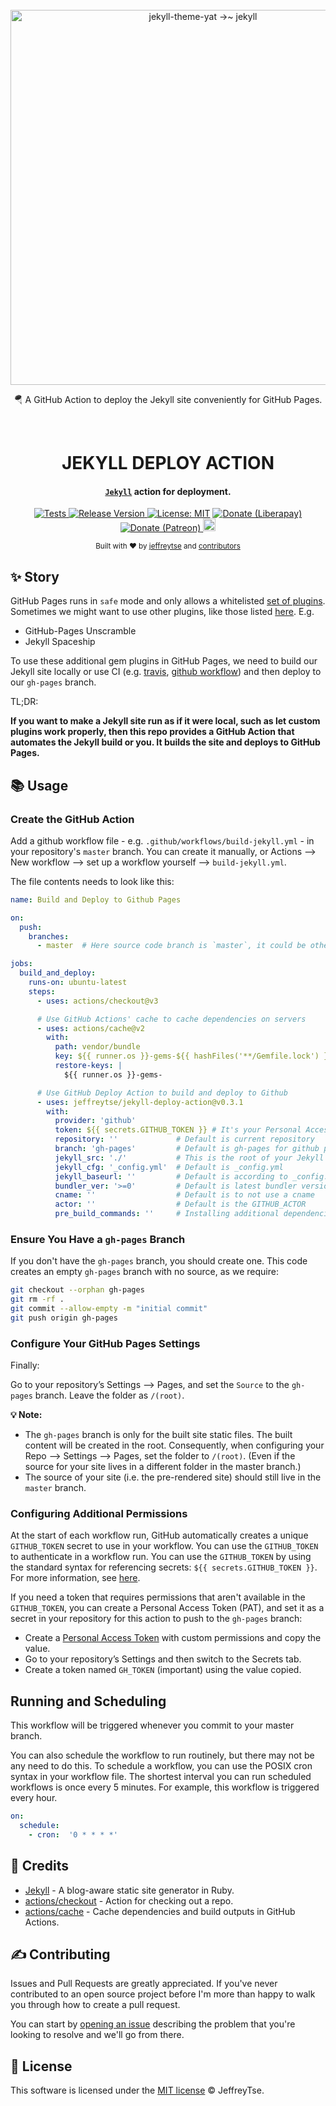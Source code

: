 <div align="center">
  <br>
  <a href="https://github.com/jeffreytse/jekyll-deploy-action">
    <img alt="jekyll-theme-yat →~ jekyll" src="https://user-images.githubusercontent.com/9413601/107134556-211ea280-692e-11eb-9d13-afb253db5c67.png" width="600">
  </a>

  <p>🪂 A GitHub Action to deploy the Jekyll site conveniently for GitHub Pages.</p>
  <br>

  <h1> JEKYLL DEPLOY ACTION </h1>
</div>

<h4 align="center">
  <a href="https://jekyllrb.com/" target="_blank"><code>Jekyll</code></a> action for deployment.
</h4>

<p align="center">
  <a href="https://jeffreytse.github.io/jekyll-deploy-action">
    <img src="https://github.com/jeffreytse/jekyll-deploy-action/workflows/Tests/badge.svg" alt="Tests" />
  </a>
  <a href="https://github.com/jeffreytse/jekyll-deploy-action/releases">
    <img src="https://img.shields.io/github/v/release/jeffreytse/jekyll-deploy-action?color=brightgreen" alt="Release Version" />
  </a>
  <a href="https://opensource.org/licenses/MIT">
    <img src="https://img.shields.io/badge/License-MIT-brightgreen.svg" alt="License: MIT" /></a>
  <a href="https://liberapay.com/jeffreytse">
    <img src="http://img.shields.io/liberapay/goal/jeffreytse.svg?logo=liberapay" alt="Donate (Liberapay)" />
  </a>
  <a href="https://patreon.com/jeffreytse">
    <img src="https://img.shields.io/badge/support-patreon-F96854.svg?style=flat-square" alt="Donate (Patreon)" />
  </a>
  <a href="https://ko-fi.com/jeffreytse">
    <img height="20" src="https://www.ko-fi.com/img/githubbutton_sm.svg" alt="Donate (Ko-fi)" />
  </a>
</p>

<div align="center">
  <sub>Built with ❤︎ by
  <a href="https://jeffreytse.net">jeffreytse</a> and
  <a href="https://github.com/jeffreytse/jekyll-deploy-action/graphs/contributors">contributors </a>
</div>

## ✨ Story

GitHub Pages runs in `safe` mode and only allows a whitelisted [set of plugins](https://pages.github.com/versions/). 
Sometimes we might want to use other plugins, like those listed [here](https://github.com/planetjekyll/awesome-jekyll-plugins).  E.g.
  
- GitHub-Pages Unscramble
- Jekyll Spaceship

To use these additional gem plugins in GitHub Pages, we need to build our Jekyll site locally or use CI (e.g. [travis](https://travis-ci.org/), [github workflow](https://help.github.com/en/actions/configuring-and-managing-workflows/configuring-a-workflow)) and then deploy to our `gh-pages` branch.

TL;DR:
  
**If you want to make a Jekyll site run as if it were local, such as let custom plugins work properly, then this repo provides a GitHub Action that automates the Jekyll build or you.  It builds the site and deploys to GitHub Pages.**

## 📚 Usage

### Create the GitHub Action

Add a github workflow file - e.g. `.github/workflows/build-jekyll.yml` - in your repository's `master` branch. You can create it manually, 
or Actions --> New workflow --> set up a workflow yourself --> `build-jekyll.yml`.  
  
The file contents needs to look like this:

```yml
name: Build and Deploy to Github Pages

on:
  push:
    branches:
      - master  # Here source code branch is `master`, it could be other branch

jobs:
  build_and_deploy:
    runs-on: ubuntu-latest
    steps:
      - uses: actions/checkout@v3

      # Use GitHub Actions' cache to cache dependencies on servers
      - uses: actions/cache@v2
        with:
          path: vendor/bundle
          key: ${{ runner.os }}-gems-${{ hashFiles('**/Gemfile.lock') }}
          restore-keys: |
            ${{ runner.os }}-gems-

      # Use GitHub Deploy Action to build and deploy to Github
      - uses: jeffreytse/jekyll-deploy-action@v0.3.1
        with:
          provider: 'github'
          token: ${{ secrets.GITHUB_TOKEN }} # It's your Personal Access Token(PAT)
          repository: ''             # Default is current repository
          branch: 'gh-pages'         # Default is gh-pages for github provider
          jekyll_src: './'           # This is the root of your Jekyll site, relative to your repo. E.g. './docs/'. Default is root directory
          jekyll_cfg: '_config.yml'  # Default is _config.yml
          jekyll_baseurl: ''         # Default is according to _config.yml
          bundler_ver: '>=0'         # Default is latest bundler version
          cname: ''                  # Default is to not use a cname
          actor: ''                  # Default is the GITHUB_ACTOR
          pre_build_commands: ''     # Installing additional dependencies (Arch Linux)
```

### Ensure You Have a `gh-pages` Branch
  
If you don't have the `gh-pages` branch, you should create one.  This code creates an empty `gh-pages` branch with no source, as we require:

```bash
git checkout --orphan gh-pages
git rm -rf .
git commit --allow-empty -m "initial commit"
git push origin gh-pages
```
 
### Configure Your GitHub Pages Settings
  
Finally:
  
Go to your repository’s Settings --> Pages, and set the `Source` to the `gh-pages` branch. Leave the folder as `/(root)`.

**💡 Note:** 
- The `gh-pages` branch is only for the built site static files.  The built content will be created in the root.
  Consequently, when configuring your Repo --> Settings --> Pages, set the folder to `/(root)`.
  (Even if the source for your site lives in a different folder in the master branch.)
- The source of your site (i.e. the pre-rendered site) should still live in the `master` branch.

### Configuring Additional Permissions
  
At the start of each workflow run, GitHub automatically creates a unique `GITHUB_TOKEN` secret to use in your workflow. 
You can use the `GITHUB_TOKEN` to authenticate in a workflow run. 
You can use the `GITHUB_TOKEN` by using the standard syntax for referencing secrets: `${{ secrets.GITHUB_TOKEN }}`. 
For more information, see [here](https://docs.github.com/en/actions/security-guides/automatic-token-authentication).

If you need a token that requires permissions that aren't available in the `GITHUB_TOKEN`, 
you can create a Personal Access Token (PAT), and set it as a secret in your repository for this action to push to the `gh-pages` branch:

- Create a [Personal Access Token](https://github.com/settings/tokens) with custom permissions and copy the value.
- Go to your repository’s Settings and then switch to the Secrets tab.
- Create a token named `GH_TOKEN` (important) using the value copied.

## Running and Scheduling
  
This workflow will be triggered whenever you commit to your master branch.

You can also schedule the workflow to run routinely, but there may not be any need to do this.
To schedule a workflow, you can use the POSIX cron syntax in your workflow file.
The shortest interval you can run scheduled workflows is once every 5 minutes. For example, this workflow is triggered every hour.

```yml
on:
  schedule:
    - cron:  '0 * * * *'
```

## 🌱 Credits

- [Jekyll](https://github.com/jekyll/jekyll) - A blog-aware static site generator in Ruby.
- [actions/checkout](https://github.com/actions/checkout) - Action for checking out a repo.
- [actions/cache](https://github.com/actions/cache) - Cache dependencies and build outputs in GitHub Actions.

## ✍️  Contributing

Issues and Pull Requests are greatly appreciated. If you've never contributed to an open source project before I'm more than happy to walk you through how to create a pull request.

You can start by [opening an issue](https://github.com/jeffreytse/jekyll-deploy-action/issues/new) describing the problem that you're looking to resolve and we'll go from there.

## 🌈 License

This software is licensed under the [MIT license](https://opensource.org/licenses/mit-license.php) © JeffreyTse.
